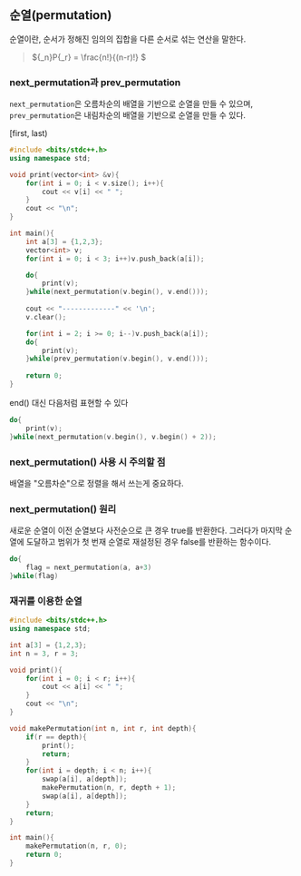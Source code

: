 ## 순열(permutation)
순열이란, 순서가 정해진 임의의 집합을 다른 순서로 섞는 연산을 말한다.

> ${_n}P{_r} = \frac{n!}{(n-r)!} $

### next_permutation과 prev_permutation
`next_permutation`은 오름차순의 배열을 기반으로 순열을 만들 수 있으며, `prev_permutation`은 내림차순의 배열을 기반으로 순열을 만들 수 있다.

[first, last)

```c++
#include <bits/stdc++.h>
using namespace std;

void print(vector<int> &v){
    for(int i = 0; i < v.size(); i++){
        cout << v[i] << " ";
    }
    cout << "\n";
}

int main(){
    int a[3] = {1,2,3};
    vector<int> v;
    for(int i = 0; i < 3; i++)v.push_back(a[i]);

    do{
        print(v);
    }while(next_permutation(v.begin(), v.end()));
    
    cout << "-------------" << '\n';
    v.clear();

    for(int i = 2; i >= 0; i--)v.push_back(a[i]);
    do{
        print(v);
    }while(prev_permutation(v.begin(), v.end()));
    
    return 0;
}
```

end() 대신 다음처럼 표현할 수 있다
```c++
do{ 
    print(v);
}while(next_permutation(v.begin(), v.begin() + 2));
```

### next_permutation() 사용 시 주의할 점
배열을 "오름차순"으로 정렬을 해서 쓰는게 중요하다.

### next_permutation() 원리
새로운 순열이 이전 순열보다 사전순으로 큰 경우 true를 반환한다. 그러다가 마지막 순열에 도달하고 범위가 첫 번재 순열로 재설정된 경우 false를 반환하는 함수이다.

```c++
do{
    flag = next_permutation(a, a+3)
}while(flag)
```

### 재귀를 이용한 순열

```c++
#include <bits/stdc++.h>
using namespace std;

int a[3] = {1,2,3};
int n = 3, r = 3;

void print(){
    for(int i = 0; i < r; i++){
        cout << a[i] << " ";
    }
    cout << "\n";
}

void makePermutation(int n, int r, int depth){
    if(r == depth){
        print();
        return;
    }
    for(int i = depth; i < n; i++){
        swap(a[i], a[depth]);
        makePermutation(n, r, depth + 1);
        swap(a[i], a[depth]);
    }
    return;
}

int main(){ 
    makePermutation(n, r, 0); 
    return 0;
}
```